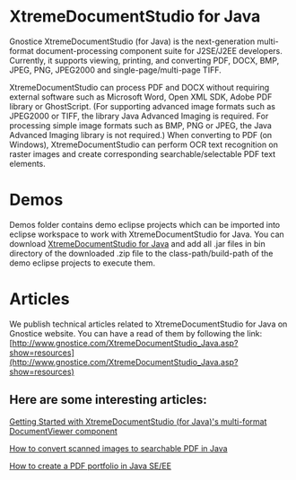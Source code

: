 # XtremeDocumentStudio for Java
Gnostice XtremeDocumentStudio (for Java) is the next-generation multi-format document-processing component suite for J2SE/J2EE developers. Currently, it supports viewing, printing, and converting PDF, DOCX, BMP, JPEG, PNG, JPEG2000 and single-page/multi-page TIFF.

XtremeDocumentStudio can process PDF and DOCX without requiring external software such as Microsoft Word, Open XML SDK, Adobe PDF library or GhostScript. (For supporting advanced image formats such as JPEG2000 or TIFF, the library Java Advanced Imaging is required. For processing simple image formats such as BMP, PNG or JPEG, the Java Advanced Imaging library is not required.) When converting to PDF (on Windows), XtremeDocumentStudio can perform OCR text recognition on raster images and create corresponding searchable/selectable PDF text elements.
# Demos
Demos folder contains demo eclipse projects which can be imported into eclipse workspace to work with XtremeDocumentStudio for Java. You can download [XtremeDocumentStudio for Java](http://www.gnostice.com/XtremeDocumentStudio_Java.asp?show=downloads) and add all .jar files in bin directory of the downloaded .zip file to the class-path/build-path of the demo eclipse projects to execute them.
# Articles
We publish technical articles related to XtremeDocumentStudio for Java on Gnostice website. You can have a read of them by following the link:[http://www.gnostice.com/XtremeDocumentStudio_Java.asp?show=resources](http://www.gnostice.com/XtremeDocumentStudio_Java.asp?show=resources)
## Here are some interesting articles:

[Getting Started with XtremeDocumentStudio (for Java)'s multi-format DocumentViewer component](http://www.gnostice.com/nl_article.asp?id=297&t=Getting_Started_with_XtremeDocumentStudio_for_Javas_multi_format_DocumentViewer_component)

[How to convert scanned images to searchable PDF in Java](http://www.gnostice.com/nl_article.asp?id=289&t=How_to_convert_scanned_images_to_searchable_PDF_in_Java)

[How to create a PDF portfolio in Java SE/EE](http://www.gnostice.com/nl_article.asp?id=299&t=How_to_create_a_PDF_portfolio_in_Java_SE_EE)
